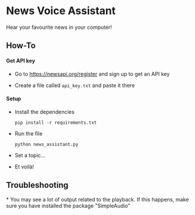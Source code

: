 <h1> News Voice Assistant </h1>
Hear your favourite news in your computer!

<h2> How-To </h2>
<h4> Get API key </h4>

* Go to https://newsapi.org/register and sign up to get an API key

* Create a file called `api_key.txt` and paste it there

<h4> Setup </h4>

* Install the dependencies

    `pip install -r requirements.txt`
* Run the file

    `python news_assistant.py`

* Set a topic...
* Et voilà!

<h2> Troubleshooting </h2>
* You may see a lot of output related to the playback. If this happens, make sure you have installed the package "SimpleAudio"

